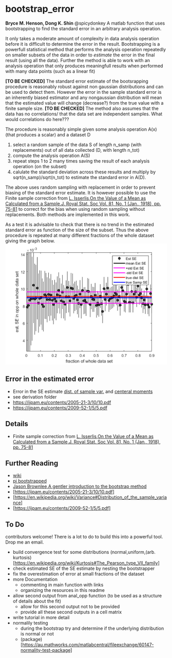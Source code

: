 # bootstrap_error
**Bryce M. Henson, Dong K. Shin**   @spicydonkey
A matlab function that uses bootstrapping to find the standard error in an arbitrary analysis operation.

It only takes a moderate amount of complexity in data analysis operation before it is difficult to determine the error in the result. Bootstrapping is a powerfull statistical method that performs the analysis operation repeatedly on smaller subsets of the data in order to *estimate* the error in the final result (using all the data). Further the method is able to work with an analysis operation that only produces meaningfull results when performed with many data points (such as a linear fit)


**[TO BE CHECKED]** The standard error estimate of the bootsrapping procedure is reasonably robust against non gaussian distributions and can be used to detect them.  However the error in the sample
standard error is an inherently biased estimator and any nongaussian distribution will mean that the estimated value will change (decrease?) from the true value with a finite sample size.
**[TO BE CHECKED]** The method also assumes that the data has no correlations/ that the data set are independent samples. What would correlations do here???


The procedure is reasonably simple given some analysis operation A(x) (that produces a scalar) and a dataset D
1. select a random sample of the data S of length n_samp (with replacements) out of all data collected (D, with length n_tot)
2. compute the analysis operation A(S)
3. repeat steps 1 to 2 many times saving the result of each analysis operation (on the subset)
4. calulate the standard deviation across these results and multiply by sqrt(n_samp)/sqrt(n_tot) to estimate the standard error in A(D).


The above uses random sampling with replacement in order to prevent biasing of the standard error estimate. It is however possible to use the Finite sample correction from [L. Isserlis,On the Value of a Mean as Calculated from a Sample,J. Royal Stat. Soc
Vol. 81, No. 1 (Jan., 1918), pp. 75-81](http://doi.org/10.2307/2340569) to correct for the bias when using random sampling without replacements. Both methods are implemented in this work.


As a test it is advisable to check that there is no trend in the estimated standard error as function of the size of the subset. Thus the above procedure is repeated at many different fractions of the whole dataset giving the graph below. 
![fig1](/fig1.png)

## Error in the estimated error
- Error in the SE estimate [dist. of sample var.](https://en.wikipedia.org/wiki/Variance#Distribution_of_the_sample_variance) and [centeral moments](https://en.wikipedia.org/wiki/Central_moment)
- see derivation folder
- https://ijpam.eu/contents/2005-21-3/10/10.pdf
- https://ijpam.eu/contents/2009-52-1/5/5.pdf

## Details
- Finite sample correction from [L. Isserlis,On the Value of a Mean as Calculated from a Sample,J. Royal Stat. Soc
Vol. 81, No. 1 (Jan., 1918), pp. 75-81](http://doi.org/10.2307/2340569)



## Further Reading
- [wiki](https://en.wikipedia.org/wiki/Bootstrapping_(statistics))
- [pi bootstrapped](https://pypi.org/project/bootstrapped/)
- [Jason Brownlee,A gentler introduction to the bootstrap method](https://machinelearningmastery.com/a-gentle-introduction-to-the-bootstrap-method/)
- [https://ijpam.eu/contents/2005-21-3/10/10.pdf]
- [https://en.wikipedia.org/wiki/Variance#Distribution_of_the_sample_variance]
- [https://ijpam.eu/contents/2009-52-1/5/5.pdf]


## To Do
contributors welcome! There is a lot to do to build this into a powerful tool. Drop me an email. 
- build convergence test for some distributions (normal,uniform,(arb. kurtosis)[https://en.wikipedia.org/wiki/Kurtosis#The_Pearson_type_VII_family]
- check estimated SE of the SE estimate by nesting the bootstrapper
- fix the overestimation of error at small fractions of the dataset
- more Documentation
  - commenting in main function with links
  - organizing the resources in this readme
- allow second output from anal_opp function (to be used as a structure of details about the fit)
  - allow for this second output not to be provided
  - provide all these second outputs in a cell matrix
- write tutorial in more detail
- normalily testing
  - during the bootstrap try and determine if the underlying distribution is normal or not
  - (package)[https://au.mathworks.com/matlabcentral/fileexchange/60147-normality-test-package]



